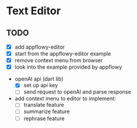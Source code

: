 # Text Editor

## TODO

- [x] add appflowy-editor
- [x] start from the appflowy-editor example
- [x] remove context menu from browser
- [x] look into the example provided by appflowy

- openAI api (dart lib)
  - [x] set up api key
  - [ ] send request to openAI and parse response

- add context menu to editor to implement:
  - [ ] translate feature
  - [ ] summarize feature
  - [ ] rephrase feature
